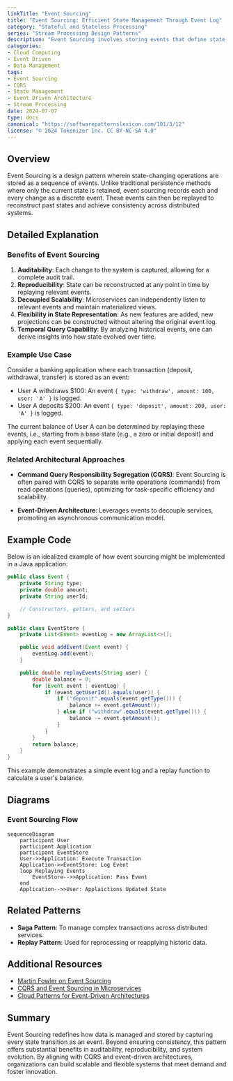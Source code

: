 ```yaml
---
linkTitle: "Event Sourcing"
title: "Event Sourcing: Efficient State Management Through Event Log"
category: "Stateful and Stateless Processing"
series: "Stream Processing Design Patterns"
description: "Event Sourcing involves storing events that define state changes, allowing the system to reconstruct state by replaying events from the event log. It ensures consistency and enables temporal queries and automated auditing."
categories:
- Cloud Computing
- Event Driven
- Data Management
tags:
- Event Sourcing
- CQRS
- State Management
- Event Driven Architecture
- Stream Processing
date: 2024-07-07
type: docs
canonical: "https://softwarepatternslexicon.com/101/3/12"
license: "© 2024 Tokenizer Inc. CC BY-NC-SA 4.0"
---
```


## Overview

Event Sourcing is a design pattern wherein state-changing operations are stored as a sequence of events. Unlike traditional persistence methods where only the current state is retained, event sourcing records each and every change as a discrete event. These events can then be replayed to reconstruct past states and achieve consistency across distributed systems.

## Detailed Explanation

### Benefits of Event Sourcing

1. **Auditability**: Each change to the system is captured, allowing for a complete audit trail. 
2. **Reproducibility**: State can be reconstructed at any point in time by replaying relevant events. 
3. **Decoupled Scalability**: Microservices can independently listen to relevant events and maintain materialized views.
4. **Flexibility in State Representation**: As new features are added, new projections can be constructed without altering the original event log.
5. **Temporal Query Capability**: By analyzing historical events, one can derive insights into how state evolved over time.

### Example Use Case

Consider a banking application where each transaction (deposit, withdrawal, transfer) is stored as an event:

- User A withdraws $100: An event `{ type: 'withdraw', amount: 100, user: 'A' }` is logged.
- User A deposits $200: An event `{ type: 'deposit', amount: 200, user: 'A' }` is logged.
  
The current balance of User A can be determined by replaying these events, i.e., starting from a base state (e.g., a zero or initial deposit) and applying each event sequentially.

### Related Architectural Approaches

- **Command Query Responsibility Segregation (CQRS)**: Event Sourcing is often paired with CQRS to separate write operations (commands) from read operations (queries), optimizing for task-specific efficiency and scalability.
  
- **Event-Driven Architecture**: Leverages events to decouple services, promoting an asynchronous communication model.

## Example Code

Below is an idealized example of how event sourcing might be implemented in a Java application:

```java
public class Event {
    private String type;
    private double amount;
    private String userId;

    // Constructors, getters, and setters
}

public class EventStore {
    private List<Event> eventLog = new ArrayList<>();

    public void addEvent(Event event) {
        eventLog.add(event);
    }

    public double replayEvents(String user) {
        double balance = 0;
        for (Event event : eventLog) {
            if (event.getUserId().equals(user)) {
                if ("deposit".equals(event.getType())) {
                    balance += event.getAmount();
                } else if ("withdraw".equals(event.getType())) {
                    balance -= event.getAmount();
                }
            }
        }
        return balance;
    }
}
```

This example demonstrates a simple event log and a replay function to calculate a user's balance.

## Diagrams

### Event Sourcing Flow

```mermaid
sequenceDiagram
    participant User
    participant Application
    participant EventStore
    User->>Application: Execute Transaction
    Application->>EventStore: Log Event
    loop Replaying Events
        EventStore-->>Application: Pass Event
    end
    Application-->>User: Applaictions Updated State
```

## Related Patterns

- **Saga Pattern**: To manage complex transactions across distributed services.
- **Replay Pattern**: Used for reprocessing or reapplying historic data.
  
## Additional Resources

- [Martin Fowler on Event Sourcing](https://martinfowler.com/eaaDev/EventSourcing.html)
- [CQRS and Event Sourcing in Microservices](https://microservices.io/patterns/data/cqrs.html)
- [Cloud Patterns for Event-Driven Architectures](https://cloudpatterns.io/event-driven-architectures)

## Summary

Event Sourcing redefines how data is managed and stored by capturing every state transition as an event. Beyond ensuring consistency, this pattern offers substantial benefits in auditability, reproducibility, and system evolution. By aligning with CQRS and event-driven architectures, organizations can build scalable and flexible systems that meet demand and foster innovation.
